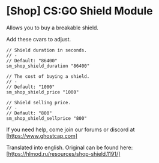 # [Shop] CS:GO Shield Module 

Allows you to buy a breakable shield.

Add these cvars to adjust.

```
// Shield duration in seconds.
// -
// Default: "86400"
sm_shop_shield_duration "86400"

// The cost of buying a shield.
// -
// Default: "1000"
sm_shop_shield_price "1000"

// Shield selling price.
// -
// Default: "800"
sm_shop_shield_sellprice "800"
```

If you need help, come join our forums or discord at [https://www.ghostcap.com]

Translated into english. Original can be found here: [https://hlmod.ru/resources/shop-shield.1191/]